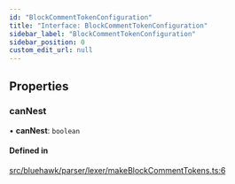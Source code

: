 ```yaml
---
id: "BlockCommentTokenConfiguration"
title: "Interface: BlockCommentTokenConfiguration"
sidebar_label: "BlockCommentTokenConfiguration"
sidebar_position: 0
custom_edit_url: null
---
```


## Properties

### canNest

• **canNest**: `boolean`

#### Defined in

[src/bluehawk/parser/lexer/makeBlockCommentTokens.ts:6](https://github.com/mongodben/Bluehawk/blob/488980a/src/bluehawk/parser/lexer/makeBlockCommentTokens.ts#L6)
